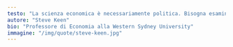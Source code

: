 ```yaml
---
testo: "La scienza economica è necessariamente politica. Bisogna esaminare le conseguenze di differenti politiche economiche sulle diverse classi sociali. La distribuzione del reddito, la ricchezza e il potere sono rilevanti, e gli economisti non possono più nascondersi dietro analisi aggregate di costi e benefici per discutere delle scelte politiche"
autore: "Steve Keen"
bio: "Professore di Economia alla Western Sydney University"
immagine: "/img/quote/steve-keen.jpg"
---
```

